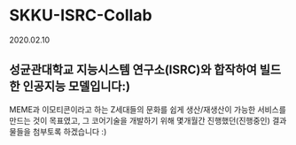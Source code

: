 # SKKU-ISRC-Collab

2020.02.10

## 성균관대학교 지능시스템 연구소(ISRC)와 합작하여 빌드한 인공지능 모델입니다:)
MEME과 이모티콘이라고 하는 Z세대들의 문화를 쉽게 생산/재생산이 가능한 서비스를 만드는 것이 목표였고, 그 코어기술을 개발하기 위해 몇개월간 진행했던(진행중인) 결과물들을 첨부토록 하겠습니다 :)
